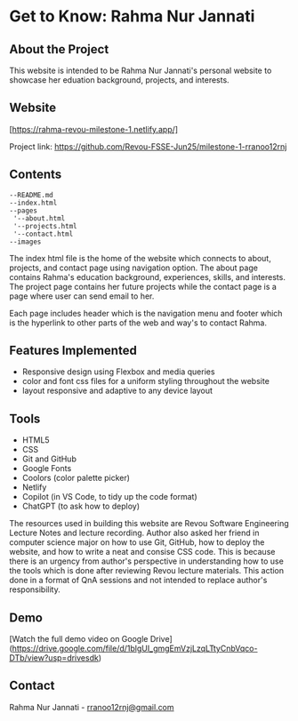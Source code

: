 # Get to Know: Rahma Nur Jannati

## About the Project
This website is intended to be Rahma Nur Jannati's personal website to showcase her eduation background, projects, and interests.

## Website
[https://rahma-revou-milestone-1.netlify.app/] 

Project link: https://github.com/Revou-FSSE-Jun25/milestone-1-rranoo12rnj

## Contents
```
--README.md
--index.html
--pages
 '--about.html
 '--projects.html
 '--contact.html
--images
```
The index html file is the home of the website which connects to about, projects, and contact page using navigation option. The about page contains Rahma's education background, experiences, skills, and interests. The project page contains her future projects while the contact page is a page where user can send email to her.

Each page includes header which is the navigation menu and footer which is the hyperlink to other parts of the web and way's to contact Rahma.

## Features Implemented
- Responsive design using Flexbox and media queries
- color and font css files for a uniform styling throughout the website
- layout responsive and adaptive to any device layout

## Tools
- HTML5
- CSS
- Git and GitHub
- Google Fonts
- Coolors (color palette picker)
- Netlify
- Copilot (in VS Code, to tidy up the code format)
- ChatGPT (to ask how to deploy)

The resources used in building this website are Revou Software Engineering Lecture Notes and lecture recording. Author also asked her friend in computer science major on how to use Git, GitHub, how to deploy the website, and how to write a neat and consise CSS code. This is because there is an urgency from author's perspective in understanding how to use the tools which is done after reviewing Revou lecture materials. This action done in a format of QnA sessions and not intended to replace author's responsibility.

## Demo
[Watch the full demo video on Google Drive] 
(https://drive.google.com/file/d/1blgUI_gmgEmVzjLzqLTtyCnbVqco-DTb/view?usp=drivesdk)

## Contact
Rahma Nur Jannati - rranoo12rnj@gmail.com
